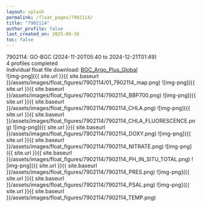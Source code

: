 ```yaml
---
layout: splash
permalink: /float_pages/7902114/
title: "7902114"
author_profile: false
last_created_on: 2025-09-30
toc: false
---
```

 
7902114: GO-BGC (2024-11-20T05:40 to 2024-12-21T01:49)\
4 profiles completed\
Individual float file download: [BGC_Argo_Plus_Global](https://ftp.soest.hawaii.edu/bgc_argo_plus/Individual_Floats/outliers_removed/7902114_Sprof_processed.nc)\
![img-png]({{ site.url }}{{ site.baseurl }}/assets/images/float_figures/7902114/01_7902114_map.png)
![img-png]({{ site.url }}{{ site.baseurl }}/assets/images/float_figures/7902114/7902114_BBP700.png)
![img-png]({{ site.url }}{{ site.baseurl }}/assets/images/float_figures/7902114/7902114_CHLA.png)
![img-png]({{ site.url }}{{ site.baseurl }}/assets/images/float_figures/7902114/7902114_CHLA_FLUORESCENCE.png)
![img-png]({{ site.url }}{{ site.baseurl }}/assets/images/float_figures/7902114/7902114_DOXY.png)
![img-png]({{ site.url }}{{ site.baseurl }}/assets/images/float_figures/7902114/7902114_NITRATE.png)
![img-png]({{ site.url }}{{ site.baseurl }}/assets/images/float_figures/7902114/7902114_PH_IN_SITU_TOTAL.png)
![img-png]({{ site.url }}{{ site.baseurl }}/assets/images/float_figures/7902114/7902114_PRES.png)
![img-png]({{ site.url }}{{ site.baseurl }}/assets/images/float_figures/7902114/7902114_PSAL.png)
![img-png]({{ site.url }}{{ site.baseurl }}/assets/images/float_figures/7902114/7902114_TEMP.png)
